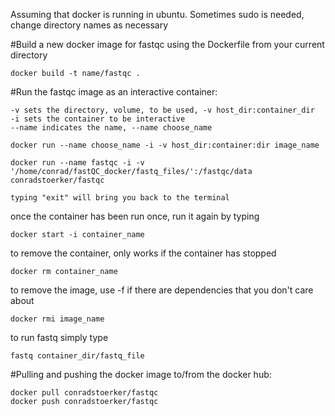 Assuming that docker is running in ubuntu. 
Sometimes sudo is needed, change directory names as necessary

#Build a new docker image for fastqc using the Dockerfile from your current directory

	docker build -t name/fastqc .

	
#Run the fastqc image as an interactive container:

	-v sets the directory, volume, to be used, -v host_dir:container_dir
	-i sets the container to be interactive
	--name indicates the name, --name choose_name

	docker run --name choose_name -i -v host_dir:container:dir image_name

	docker run --name fastqc -i -v '/home/conrad/fastQC_docker/fastq_files/':/fastqc/data conradstoerker/fastqc

	typing "exit" will bring you back to the terminal


once the container has been run once, run it again by typing

	docker start -i container_name
	
to remove the container, only works if the container has stopped

	docker rm container_name

to remove the image, use -f if there are dependencies that you don't care about

	docker rmi image_name
	

to run fastq simply type

	fastq container_dir/fastq_file


#Pulling and pushing the docker image to/from the docker hub:

	docker pull conradstoerker/fastqc
	docker push conradstoerker/fastqc
